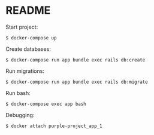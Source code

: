 # README
Start project:
```console
$ docker-compose up
```
Create databases:
```console
$ docker-compose run app bundle exec rails db:create
```
Run migrations:
```console
$ docker-compose run app bundle exec rails db:migrate
```
Run bash:
```console
$ docker-compose exec app bash
```
Debugging:
```console
$ docker attach purple-project_app_1
```
